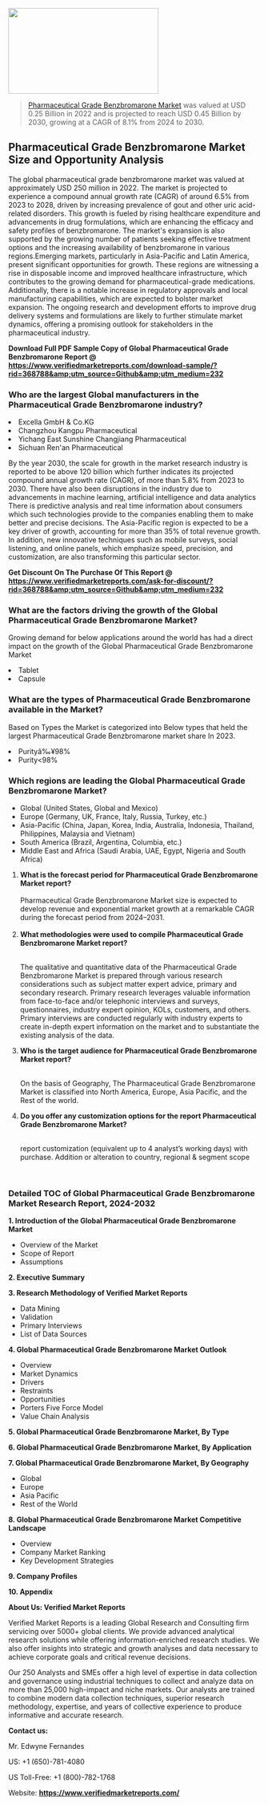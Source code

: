 <img src="https://ffe5etoiles.com/wp-content/uploads/2024/12/MST1-300x171.png" alt="" width="300" height="171" class="alignnone size-medium wp-image-20088" /><blockquote><p><p><a href="https://www.verifiedmarketreports.com/download-sample/?rid=368788&utm_source=Github&utm_medium=232" target="_blank">Pharmaceutical Grade Benzbromarone Market</a> was valued at USD 0.25 Billion in 2022 and is projected to reach USD 0.45 Billion by 2030, growing at a CAGR of 8.1% from 2024 to 2030.</p></blockquote><p><h2>Pharmaceutical Grade Benzbromarone Market Size and Opportunity Analysis</h2>The global pharmaceutical grade benzbromarone market was valued at approximately USD 250 million in 2022. The market is projected to experience a compound annual growth rate (CAGR) of around 6.5% from 2023 to 2028, driven by increasing prevalence of gout and other uric acid-related disorders. This growth is fueled by rising healthcare expenditure and advancements in drug formulations, which are enhancing the efficacy and safety profiles of benzbromarone. The market's expansion is also supported by the growing number of patients seeking effective treatment options and the increasing availability of benzbromarone in various regions.Emerging markets, particularly in Asia-Pacific and Latin America, present significant opportunities for growth. These regions are witnessing a rise in disposable income and improved healthcare infrastructure, which contributes to the growing demand for pharmaceutical-grade medications. Additionally, there is a notable increase in regulatory approvals and local manufacturing capabilities, which are expected to bolster market expansion. The ongoing research and development efforts to improve drug delivery systems and formulations are likely to further stimulate market dynamics, offering a promising outlook for stakeholders in the pharmaceutical industry.</p><p class=""><strong>Download Full PDF Sample Copy of Global Pharmaceutical Grade Benzbromarone Report @ <a href="https://www.verifiedmarketreports.com/download-sample/?rid=368788&amp;utm_source=Github&amp;utm_medium=232" target="_blank">https://www.verifiedmarketreports.com/download-sample/?rid=368788&amp;utm_source=Github&amp;utm_medium=232</a></strong></p><h3 id="" class="">Who are the largest Global manufacturers in the Pharmaceutical Grade Benzbromarone industry?</h3><p><li>Excella GmbH & Co.KG</li><li> Changzhou Kangpu Pharmaceutical</li><li> Yichang East Sunshine Changjiang Pharmaceutical</li><li> Sichuan Ren'an Pharmaceutical</li></p><div class=""><div class="" dir="" data-message-author-role="" data-message-id="" data-message-model-slug=""><div class=""><div class=""><div class=""><div class="" dir="" data-message-author-role="" data-message-id="" data-message-model-slug=""><div class=""><div class=""><p>By the year 2030, the scale for growth in the market research industry is reported to be above 120 billion which further indicates its projected compound annual growth rate (CAGR), of more than 5.8% from 2023 to 2030. There have also been disruptions in the industry due to advancements in machine learning, artificial intelligence and data analytics There is predictive analysis and real time information about consumers which such technologies provide to the companies enabling them to make better and precise decisions. The Asia-Pacific region is expected to be a key driver of growth, accounting for more than 35% of total revenue growth. In addition, new innovative techniques such as mobile surveys, social listening, and online panels, which emphasize speed, precision, and customization, are also transforming this particular sector.</p><p><strong>Get Discount On The Purchase Of This Report @&nbsp; <a href="https://www.verifiedmarketreports.com/ask-for-discount/?rid=368788&amp;utm_source=Github&amp;utm_medium=232" target="_blank">https://www.verifiedmarketreports.com/ask-for-discount/?rid=368788&amp;utm_source=Github&amp;utm_medium=232</a></strong></p></div></div></div></div></div></div></div></div><h3 id="" class="">What are the factors driving the growth of the Global Pharmaceutical Grade Benzbromarone Market?</h3><p id="" class="">Growing demand for below applications around the world has had a direct impact on the growth of the Global Pharmaceutical Grade Benzbromarone Market</p><p id="" class=""><li>Tablet</li><li> Capsule</li></p><h3 id="" class="">What are the types of Pharmaceutical Grade Benzbromarone available in the Market?</h3><p id="" class="">Based on Types the Market is categorized into Below types that held the largest Pharmaceutical Grade Benzbromarone market share In 2023.</p><p id="" class=""><li>Purityâ‰¥98%</li><li> Purity<98%</li></p><h3 id="" class="">Which regions are leading the Global Pharmaceutical Grade Benzbromarone Market?</h3><ul><li>Global (United States, Global and Mexico)</li><li>Europe (Germany, UK, France, Italy, Russia, Turkey, etc.)</li><li>Asia-Pacific (China, Japan, Korea, India, Australia, Indonesia, Thailand, Philippines, Malaysia and Vietnam)</li><li>South America (Brazil, Argentina, Columbia, etc.)</li><li>Middle East and Africa (Saudi Arabia, UAE, Egypt, Nigeria and South Africa)</li></ul><p><ol><li><strong>What is the forecast period for Pharmaceutical Grade Benzbromarone Market report?<br /></strong><br /><span data-sheets-root="1" data-sheets-value="{&quot;1&quot;:2,&quot;2&quot;:&quot;XXXX size is expected to develop revenue and exponential market growth at a remarkable CAGR during the forecast period from 2024&ndash;2030.&quot;}" data-sheets-userformat="{&quot;2&quot;:12674,&quot;4&quot;:{&quot;1&quot;:2,&quot;2&quot;:16776960},&quot;10&quot;:2,&quot;11&quot;:0,&quot;15&quot;:&quot;Arial&quot;,&quot;16&quot;:12}">Pharmaceutical Grade Benzbromarone Market size is expected to develop revenue and exponential market growth at a remarkable CAGR during the forecast period from 2024&ndash;2031.</span><br /><br /></li><li><strong>What methodologies were used to compile Pharmaceutical Grade Benzbromarone Market report?<br /><br /></strong><p>The qualitative and quantitative data of the&nbsp;Pharmaceutical Grade Benzbromarone Market is prepared through various research considerations such as subject matter expert advice, primary and secondary research. Primary research leverages valuable information from face-to-face and/or telephonic interviews and surveys, questionnaires, industry expert opinion, KOLs, customers, and others. Primary interviews are conducted regularly with industry experts to create in-depth expert information on the market and to substantiate the existing analysis of the data.&nbsp;</p></li><li><strong>Who is the target audience for Pharmaceutical Grade Benzbromarone Market report?<br /><br /></strong><p>On the basis of Geography, The&nbsp;Pharmaceutical Grade Benzbromarone Market is classified into North America, Europe, Asia Pacific, and the Rest of the world.</p></li><li><strong>Do you offer any customization options for the report Pharmaceutical Grade Benzbromarone Market?<br /><br /></strong><p>report customization (equivalent up to 4 analyst&rsquo;s working days) with purchase. Addition or alteration to country, regional &amp; segment scope</p><p>&nbsp;</p></li></ol></p><h3 id="" class="">Detailed TOC of Global Pharmaceutical Grade Benzbromarone Market Research Report, 2024-2032</h3><p id="" class=""><strong>1. Introduction of the Global Pharmaceutical Grade Benzbromarone Market</strong></p><ul><li>Overview of the Market</li><li>Scope of Report</li><li>Assumptions</li></ul><p id="" class=""><strong>2. Executive Summary</strong></p><p id="" class=""><strong>3. Research Methodology of&nbsp;Verified Market Reports</strong></p><ul><li>Data Mining</li><li>Validation</li><li>Primary Interviews</li><li>List of Data Sources</li></ul><p id="" class=""><strong>4. Global Pharmaceutical Grade Benzbromarone Market Outlook</strong></p><ul><li>Overview</li><li>Market Dynamics</li><li>Drivers</li><li>Restraints</li><li>Opportunities</li><li>Porters Five Force Model</li><li>Value Chain Analysis</li></ul><p id="" class=""><strong>5. Global Pharmaceutical Grade Benzbromarone Market, By&nbsp;Type</strong></p><p id="" class=""><strong>6. Global Pharmaceutical Grade Benzbromarone Market, By Application</strong></p><p id="" class=""><strong>7. Global Pharmaceutical Grade Benzbromarone Market, By Geography</strong></p><ul><li>Global</li><li>Europe</li><li>Asia Pacific</li><li>Rest of the World</li></ul><p id="" class=""><strong>8. Global Pharmaceutical Grade Benzbromarone Market Competitive Landscape</strong></p><ul><li>Overview</li><li>Company Market Ranking</li><li>Key Development Strategies</li></ul><p id="" class=""><strong>9. Company Profiles</strong></p><p id="" class=""><strong>10. Appendix</strong></p><p id="" class=""><strong>About Us: Verified Market Reports</strong></p><p id="" class="">Verified Market Reports is a leading Global Research and Consulting firm servicing over 5000+ global clients. We provide advanced analytical research solutions while offering information-enriched research studies. We also offer insights into strategic and growth analyses and data necessary to achieve corporate goals and critical revenue decisions.</p><p id="" class="">Our 250 Analysts and SMEs offer a high level of expertise in data collection and governance using industrial techniques to collect and analyze data on more than 25,000 high-impact and niche markets. Our analysts are trained to combine modern data collection techniques, superior research methodology, expertise, and years of collective experience to produce informative and accurate research.</p><p id="" class=""><strong>Contact us:</strong></p><p id="" class="">Mr. Edwyne Fernandes</p><p id="" class="">US: +1 (650)-781-4080</p><p id="" class="">US Toll-Free: +1 (800)-782-1768</p><p id="" class="">Website: <a target="" data-test-app-aware-link=""><strong>https://www.verifiedmarketreports.com/</strong></a></p>
